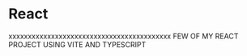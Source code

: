 # React
xxxxxxxxxxxxxxxxxxxxxxxxxxxxxxxxxxxxxxxxxx
FEW OF MY REACT PROJECT USING VITE AND TYPESCRIPT

